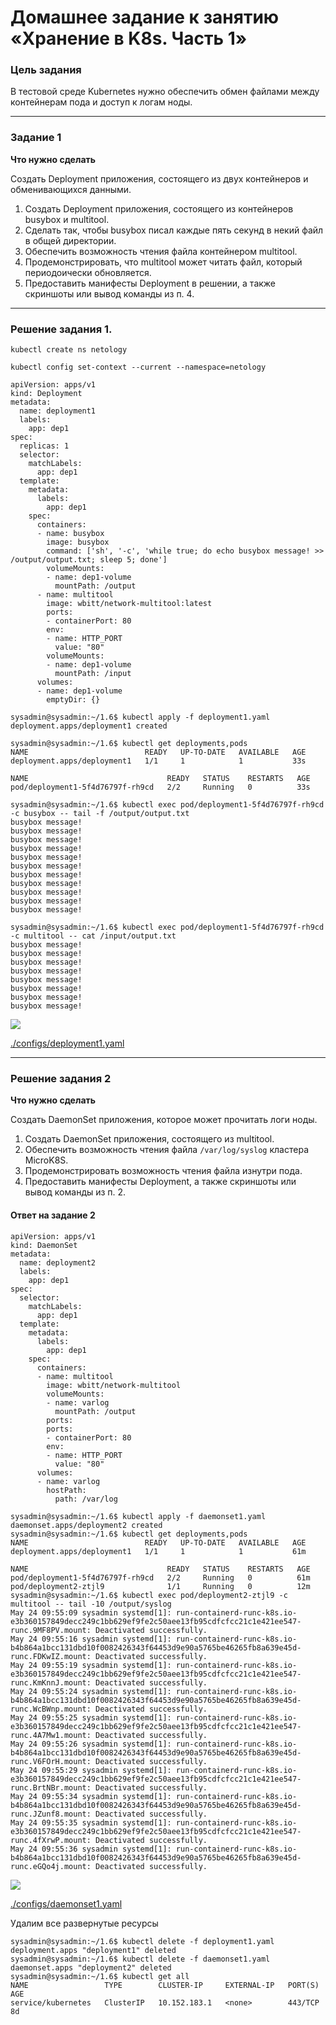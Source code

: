 # Домашнее задание к занятию «Хранение в K8s. Часть 1»  

### Цель задания

В тестовой среде Kubernetes нужно обеспечить обмен файлами между контейнерам пода и доступ к логам ноды.

------

### Задание 1 

**Что нужно сделать**

Создать Deployment приложения, состоящего из двух контейнеров и обменивающихся данными.

1. Создать Deployment приложения, состоящего из контейнеров busybox и multitool.
2. Сделать так, чтобы busybox писал каждые пять секунд в некий файл в общей директории.
3. Обеспечить возможность чтения файла контейнером multitool.
4. Продемонстрировать, что multitool может читать файл, который периодоически обновляется.
5. Предоставить манифесты Deployment в решении, а также скриншоты или вывод команды из п. 4.

------

### Решение задания 1.

```
kubectl create ns netology

kubectl config set-context --current --namespace=netology
```
```
apiVersion: apps/v1
kind: Deployment
metadata:
  name: deployment1
  labels:
    app: dep1
spec:
  replicas: 1
  selector:
    matchLabels:
      app: dep1
  template:
    metadata:
      labels:
        app: dep1
    spec:
      containers:
      - name: busybox
        image: busybox
        command: ['sh', '-c', 'while true; do echo busybox message! >> /output/output.txt; sleep 5; done']
        volumeMounts:
        - name: dep1-volume
          mountPath: /output
      - name: multitool
        image: wbitt/network-multitool:latest
        ports:
        - containerPort: 80
        env:
        - name: HTTP_PORT
          value: "80"
        volumeMounts:
        - name: dep1-volume
          mountPath: /input
      volumes:
      - name: dep1-volume
        emptyDir: {}
```
```
sysadmin@sysadmin:~/1.6$ kubectl apply -f deployment1.yaml 
deployment.apps/deployment1 created
```
```
sysadmin@sysadmin:~/1.6$ kubectl get deployments,pods
NAME                          READY   UP-TO-DATE   AVAILABLE   AGE
deployment.apps/deployment1   1/1     1            1           33s

NAME                               READY   STATUS    RESTARTS   AGE
pod/deployment1-5f4d76797f-rh9cd   2/2     Running   0          33s
```
```
sysadmin@sysadmin:~/1.6$ kubectl exec pod/deployment1-5f4d76797f-rh9cd -c busybox -- tail -f /output/output.txt
busybox message!
busybox message!
busybox message!
busybox message!
busybox message!
busybox message!
busybox message!
busybox message!
busybox message!
busybox message!
busybox message!
```
```
sysadmin@sysadmin:~/1.6$ kubectl exec pod/deployment1-5f4d76797f-rh9cd -c multitool -- cat /input/output.txt
busybox message!
busybox message!
busybox message!
busybox message!
busybox message!
busybox message!
busybox message!
busybox message!
```
![](./images/kube-stor-1.png)

[./configs/deployment1.yaml](deployment1.yaml)

------

### Решение задания 2

**Что нужно сделать**

Создать DaemonSet приложения, которое может прочитать логи ноды.

1. Создать DaemonSet приложения, состоящего из multitool.
2. Обеспечить возможность чтения файла `/var/log/syslog` кластера MicroK8S.
3. Продемонстрировать возможность чтения файла изнутри пода.
4. Предоставить манифесты Deployment, а также скриншоты или вывод команды из п. 2.

#### Ответ на задание 2
```
apiVersion: apps/v1
kind: DaemonSet
metadata:
  name: deployment2
  labels:
    app: dep1
spec:
  selector:
    matchLabels:
      app: dep1
  template:
    metadata:
      labels:
        app: dep1
    spec:
      containers:
      - name: multitool
        image: wbitt/network-multitool
        volumeMounts:
        - name: varlog
          mountPath: /output
        ports:
        ports:
        - containerPort: 80
        env:
        - name: HTTP_PORT
          value: "80"
      volumes:
      - name: varlog
        hostPath:
          path: /var/log
```
```
sysadmin@sysadmin:~/1.6$ kubectl apply -f daemonset1.yaml 
daemonset.apps/deployment2 created
sysadmin@sysadmin:~/1.6$ kubectl get deployments,pods
NAME                          READY   UP-TO-DATE   AVAILABLE   AGE
deployment.apps/deployment1   1/1     1            1           61m

NAME                               READY   STATUS    RESTARTS   AGE
pod/deployment1-5f4d76797f-rh9cd   2/2     Running   0          61m
pod/deployment2-ztjl9              1/1     Running   0          12m
sysadmin@sysadmin:~/1.6$ kubectl exec pod/deployment2-ztjl9 -c multitool -- tail -10 /output/syslog
May 24 09:55:09 sysadmin systemd[1]: run-containerd-runc-k8s.io-e3b360157849decc249c1bb629ef9fe2c50aee13fb95cdfcfcc21c1e421ee547-runc.9MF8PV.mount: Deactivated successfully.
May 24 09:55:16 sysadmin systemd[1]: run-containerd-runc-k8s.io-b4b864a1bcc131dbd10f0082426343f64453d9e90a5765be46265fb8a639e45d-runc.FDKwIZ.mount: Deactivated successfully.
May 24 09:55:19 sysadmin systemd[1]: run-containerd-runc-k8s.io-e3b360157849decc249c1bb629ef9fe2c50aee13fb95cdfcfcc21c1e421ee547-runc.KmKnnJ.mount: Deactivated successfully.
May 24 09:55:24 sysadmin systemd[1]: run-containerd-runc-k8s.io-b4b864a1bcc131dbd10f0082426343f64453d9e90a5765be46265fb8a639e45d-runc.WcBWnp.mount: Deactivated successfully.
May 24 09:55:25 sysadmin systemd[1]: run-containerd-runc-k8s.io-e3b360157849decc249c1bb629ef9fe2c50aee13fb95cdfcfcc21c1e421ee547-runc.4A7Mw1.mount: Deactivated successfully.
May 24 09:55:26 sysadmin systemd[1]: run-containerd-runc-k8s.io-b4b864a1bcc131dbd10f0082426343f64453d9e90a5765be46265fb8a639e45d-runc.V6FOrH.mount: Deactivated successfully.
May 24 09:55:29 sysadmin systemd[1]: run-containerd-runc-k8s.io-e3b360157849decc249c1bb629ef9fe2c50aee13fb95cdfcfcc21c1e421ee547-runc.BrtNBr.mount: Deactivated successfully.
May 24 09:55:34 sysadmin systemd[1]: run-containerd-runc-k8s.io-b4b864a1bcc131dbd10f0082426343f64453d9e90a5765be46265fb8a639e45d-runc.JZunf8.mount: Deactivated successfully.
May 24 09:55:35 sysadmin systemd[1]: run-containerd-runc-k8s.io-e3b360157849decc249c1bb629ef9fe2c50aee13fb95cdfcfcc21c1e421ee547-runc.4fXrwP.mount: Deactivated successfully.
May 24 09:55:36 sysadmin systemd[1]: run-containerd-runc-k8s.io-b4b864a1bcc131dbd10f0082426343f64453d9e90a5765be46265fb8a639e45d-runc.eGQo4j.mount: Deactivated successfully.
```

![](./images/kube-stor-2.png)  

[./configs/daemonset1.yaml](daemonset1.yaml)  

Удалим все развернутые ресурсы
```
sysadmin@sysadmin:~/1.6$ kubectl delete -f deployment1.yaml 
deployment.apps "deployment1" deleted
sysadmin@sysadmin:~/1.6$ kubectl delete -f daemonset1.yaml 
daemonset.apps "deployment2" deleted
sysadmin@sysadmin:~/1.6$ kubectl get all
NAME                 TYPE        CLUSTER-IP     EXTERNAL-IP   PORT(S)   AGE
service/kubernetes   ClusterIP   10.152.183.1   <none>        443/TCP   8d
```
